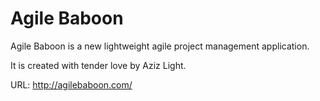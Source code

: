 Agile Baboon
============

Agile Baboon is a new lightweight agile project management application.

It is created with tender love by Aziz Light.

URL: http://agilebaboon.com/

